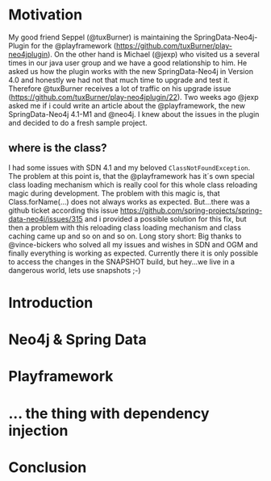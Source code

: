 # Motivation

My good friend Seppel (@tuxBurner) is maintaining the SpringData-Neo4j-Plugin for the @playframework (https://github.com/tuxBurner/play-neo4jplugin).
On the other hand is Michael (@jexp) who visited us a several times in our java user group and we have a good relationship to him. He asked us how the plugin works with
the new SpringData-Neo4j in Version 4.0 and honestly we had not that much time to upgrade and test it. Therefore @tuxBurner receives a lot of traffic on his upgrade issue (https://github.com/tuxBurner/play-neo4jplugin/22).
Two weeks ago @jexp asked me if i could write an article about the @playframework, the new SpringData-Neo4j 4.1-M1 and @neo4j. I knew about the issues in the plugin and decided to do a fresh sample project.

## where is the class?
I had some issues with SDN 4.1 and my beloved ```ClassNotFoundException```. The problem at this point is, that the @playframework has it´s own special class loading mechanism which is really cool for this whole
class reloading magic during development. The problem with this magic is, that Class.forName(...) does not always works as expected. But...there was a github ticket according this issue https://github.com/spring-projects/spring-data-neo4j/issues/315
and i provided a possible solution for this fix, but then a problem with this reloading class loading mechanism and class caching came up and so on and so on. Long story short: Big thanks to @vince-bickers who
solved all my issues and wishes in SDN and OGM and finally everything is working as expected. Currently there it is only possible to access the changes in the SNAPSHOT build, but hey...we live in a dangerous world, lets use snapshots ;-)

# Introduction

# Neo4j & Spring Data

# Playframework

# ... the thing with dependency injection

# Conclusion
